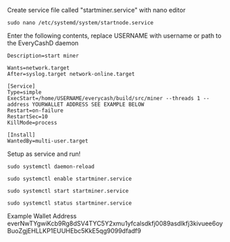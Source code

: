 Create service file called "startminer.service" with nano editor
```
sudo nano /etc/systemd/system/startnode.service
```
Enter the following contents, replace USERNAME with username or path to the EveryCashD daemon
```
Description=start miner

Wants=network.target
After=syslog.target network-online.target

[Service]
Type=simple
ExecStart=/home/USERNAME/everycash/build/src/miner --threads 1 --address YOURWALLET ADDRESS SEE EXAMPLE BELOW
Restart=on-failure
RestartSec=10
KillMode=process

[Install]
WantedBy=multi-user.target
```
Setup as service and run! 
```
sudo systemctl daemon-reload
```
```
sudo systemctl enable startminer.service
```
```
sudo systemctl start startminer.service
```
```
sudo systemctl status startminer.service
```


Example Wallet Address
everNwTYgwiKcb9Rg8dSV4TYC5Y2xmu1yfcalsdkfj0089asdlkfj3kivuee6oyBuoZgjEHLLKP1EUUHEbc5KkE5qg9099dfadf9
